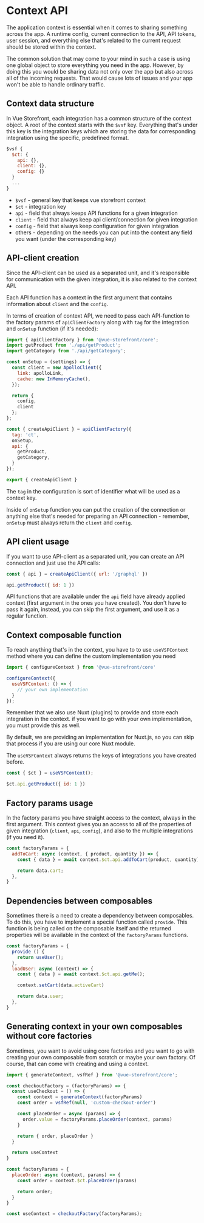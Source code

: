 # Context API

The application context is essential when it comes to sharing something across the app. A runtime config, current connection to the API, API tokens, user session, and everything else that's related to the current request should be stored within the context.

The common solution that may come to your mind in such a case is using one global object to store everything you need in the app. However, by doing this you would be sharing data not only over the app but also across all of the incoming requests. That would cause lots of issues and your app won't be able to handle ordinary traffic.

## Context data structure

In Vue Storefront, each integration has a common structure of the context object. A root of the context starts with the `$vsf` key. Everything that's under this key is the integration keys which are storing the data for corresponding integration using the specific, predefined format.

```js
$vsf {
  $ct: {
    api: {},
    client: {},
    config: {}
  }
  ...
}
```

- `$vsf` - general key that keeps vue storefront context
- `$ct` - integration key
- `api` - field that always keeps API functions for a given integration
- `client` - field that always keep api client/connection for given integration
- `config` - field that always keep configuration for given integration
- others - depending on the needs you can put into the context any field you want (under the corresponding key)

## API-client creation

Since the API-client can be used as a separated unit, and it's responsible for communication with the given integration, it is also related to the context API.

Each API function has a context in the first argument that contains information about `client` and the `config`.

In terms of creation of context API, we need to pass each API-function to the factory params of `apiClientFactory` along with `tag` for the integration and `onSetup` function (if it's needed):

```js
import { apiClientFactory } from '@vue-storefront/core';
import getProduct from './api/getProduct';
import getCategory from './api/getCategory';

const onSetup = (settings) => {
  const client = new ApolloClient({
    link: apolloLink,
    cache: new InMemoryCache(),
  });

  return {
    config,
    client
  };
};

const { createApiClient } = apiClientFactory({
  tag: 'ct',
  onSetup,
  api: {
    getProduct,
    getCategory,
  }
});

export { createApiClient }
```

The `tag` in the configuration is sort of identifier what will be used as a context key.

Inside of `onSetup` function you can put the creation of the connection or anything else that's needed for preparing an API connection - remember, `onSetup` must always return the `client` and `config`.

## API client usage

If you want to use API-client as a separated unit, you can create an API connection and just use the API calls:

```js
const { api } = createApiClient({ url: '/graphql' })

api.getProduct({ id: 1 })
```

API functions that are available under the `api` field have already applied context (first argument in the ones you have created). You don't have to pass it again, instead, you can skip the first argument, and use it as a regular function.


## Context composable function

To reach anything that's in the context, you have to to use `useVSFContext` method where you can define the custom implementation you need

```js
import { configureContext } from '@vue-storefront/core'

configureContext({
  useVSFContext: () => {
    // your own implementation
  }
});
```

Remember that we also use Nuxt (plugins) to provide and store each integration in the context. if you want to go with your own implementation, you must provide this as well.

By default, we are providing an implementation for Nuxt.js, so you can skip that process if you are using our core Nuxt module.

The `useVSFContext` always returns the keys of integrations you have created before.

```js
const { $ct } = useVSFContext();

$ct.api.getProduct({ id: 1 })
```

## Factory params usage

In the factory params you have straight access to the context, always in the first argument.
This context gives you an access to all of the properties of given integration (`client`, `api`, `config`), and also to the multiple integrations (if you need it).

```js
const factoryParams = {
  addToCart: async (context, { product, quantity }) => {
    const { data } = await context.$ct.api.addToCart(product, quantity);

    return data.cart;
  },
}
```

## Dependencies between composables

Sometimes there is a need to create a dependency between composables. To do this, you have to implement a special function called `provide`. This function is being called on the composable itself and the returned properties will be available in the context of the `factoryParams` functions.


```js
const factoryParams = {
  provide () {
    return useUser();
  },
  loadUser: async (context) => {
    const { data } = await context.$ct.api.getMe();

    context.setCart(data.activeCart)

    return data.user;
  },
}
```

## Generating context in your own composables without core factories

Sometimes, you want to avoid using core factories and you want to go with creating your own composable from scratch or maybe your own factory. Of course, that can come with creating and using a context.


```js
import { generateContext, vsfRef } from '@vue-storefront/core';

const checkoutFactory = (factoryParams) => {
  const useCheckout = () => {
    const context = generateContext(factoryParams)
    const order = vsfRef(null, 'custom-checkout-order')

    const placeOrder = async (params) => {
      order.value = factoryParams.placeOrder(context, params)
    }

    return { order, placeOrder }
  }

  return useContext
}

const factoryParams = {
  placeOrder: async (context, params) => {
    const order = context.$ct.placeOrder(params)

    return order;
  }
}

const useContext = checkoutFactory(factoryParams);
```
